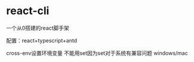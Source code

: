 # react-cli

一个从0搭建的react脚手架 

配置：react+typescript+antd


cross-env设置环境变量 不能用set因为set对于系统有兼容问题 windows/mac 
